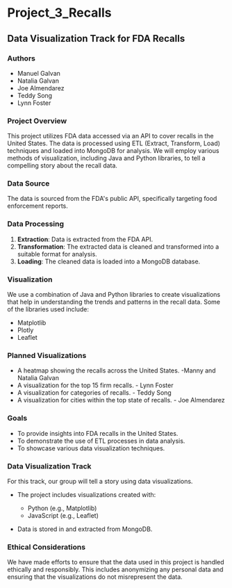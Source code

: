 # Project_3_Recalls

## Data Visualization Track for FDA Recalls

### Authors
- Manuel Galvan
- Natalia Galvan
- Joe Almendarez
- Teddy Song
- Lynn Foster

### Project Overview
This project utilizes FDA data accessed via an API to cover recalls in the United States. The data is processed using ETL (Extract, Transform, Load) techniques and loaded into MongoDB for analysis. We will employ various methods of visualization, including Java and Python libraries, to tell a compelling story about the recall data.

### Data Source
The data is sourced from the FDA's public API, specifically targeting food enforcement reports.

### Data Processing
1. **Extraction**: Data is extracted from the FDA API.
2. **Transformation**: The extracted data is cleaned and transformed into a suitable format for analysis.
3. **Loading**: The cleaned data is loaded into a MongoDB database.

### Visualization
We use a combination of Java and Python libraries to create visualizations that help in understanding the trends and patterns in the recall data. Some of the libraries used include:
- Matplotlib
- Plotly
- Leaflet

### Planned Visualizations
- A heatmap showing the recalls across the United States. -Manny and Natalia Galvan
- A visualization for the top 15 firm recalls. - Lynn Foster
- A visualization for categories of recalls. - Teddy Song
- A visualization for cities within the top state of recalls. - Joe Almendarez


### Goals
- To provide insights into FDA recalls in the United States.
- To demonstrate the use of ETL processes in data analysis.
- To showcase various data visualization techniques.

### Data Visualization Track
For this track, our group will tell a story using data visualizations.

- The project includes visualizations created with:
  - Python (e.g., Matplotlib)
  - JavaScript (e.g., Leaflet)

- Data is stored in and extracted from MongoDB.

### Ethical Considerations
We have made efforts to ensure that the data used in this project is handled ethically and responsibly. This includes anonymizing any personal data and ensuring that the visualizations do not misrepresent the data.
